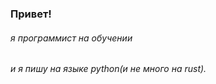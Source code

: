 ### Привет!
###### я программист на обучении
###### и я пишу на языке python(и не много на rust).
###### 

